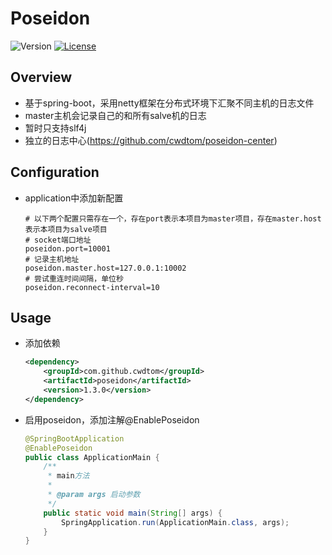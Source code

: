 # Poseidon


![Version](https://img.shields.io/badge/version-2.0.0-green.svg)
[![License](https://img.shields.io/badge/license-MIT-blue.svg)](http://opensource.org/licenses/MIT)

## Overview
- 基于spring-boot，采用netty框架在分布式环境下汇聚不同主机的日志文件
- master主机会记录自己的和所有salve机的日志
- 暂时只支持slf4j
- 独立的日志中心(https://github.com/cwdtom/poseidon-center)

## Configuration
- application中添加新配置
    ```properties
    # 以下两个配置只需存在一个，存在port表示本项目为master项目，存在master.host表示本项目为salve项目
    # socket端口地址
    poseidon.port=10001
    # 记录主机地址
    poseidon.master.host=127.0.0.1:10002
    # 尝试重连时间间隔，单位秒
    poseidon.reconnect-interval=10
    ```
    
## Usage
- 添加依赖
    ```xml
    <dependency>
        <groupId>com.github.cwdtom</groupId>
        <artifactId>poseidon</artifactId>
        <version>1.3.0</version>
    </dependency>
    ```

- 启用poseidon，添加注解@EnablePoseidon
    ```java
    @SpringBootApplication
    @EnablePoseidon
    public class ApplicationMain {
        /**
         * main方法
         *
         * @param args 启动参数
         */
        public static void main(String[] args) {
            SpringApplication.run(ApplicationMain.class, args);
        }
    }
    ```